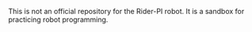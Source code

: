 This is not an official repository for the Rider-PI robot. It is a sandbox for practicing robot programming.

